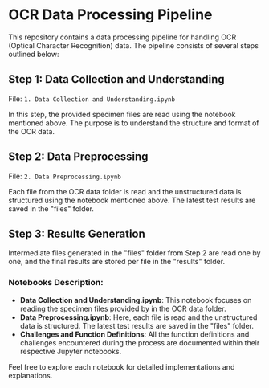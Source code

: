 # OCR Data Processing Pipeline

This repository contains a data processing pipeline for handling OCR (Optical Character Recognition) data. The pipeline consists of several steps outlined below:

## Step 1: Data Collection and Understanding

File: `1. Data Collection and Understanding.ipynb`

In this step, the provided specimen files are read using the notebook mentioned above. The purpose is to understand the structure and format of the OCR data.

## Step 2: Data Preprocessing

File: `2. Data Preprocessing.ipynb`

Each file from the OCR data folder is read and the unstructured data is structured using the notebook mentioned above. The latest test results are saved in the "files" folder.

## Step 3: Results Generation

Intermediate files generated in the "files" folder from Step 2 are read one by one, and the final results are stored per file in the "results" folder.

### Notebooks Description:

- **Data Collection and Understanding.ipynb**: This notebook focuses on reading the specimen files provided by in the OCR data folder.
- **Data Preprocessing.ipynb**: Here, each file is read and the unstructured data is structured. The latest test results are saved in the "files" folder.
- **Challenges and Function Definitions**: All the function definitions and challenges encountered during the process are documented within their respective Jupyter notebooks.

Feel free to explore each notebook for detailed implementations and explanations.
